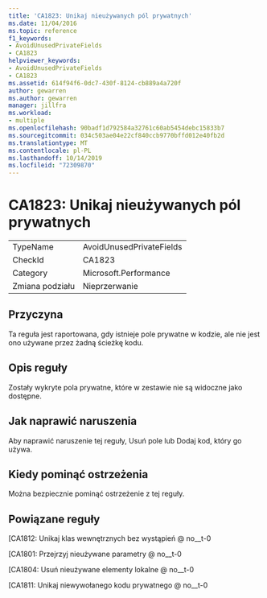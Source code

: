 ```yaml
---
title: 'CA1823: Unikaj nieużywanych pól prywatnych'
ms.date: 11/04/2016
ms.topic: reference
f1_keywords:
- AvoidUnusedPrivateFields
- CA1823
helpviewer_keywords:
- AvoidUnusedPrivateFields
- CA1823
ms.assetid: 614f94f6-0dc7-430f-8124-cb889a4a720f
author: gewarren
ms.author: gewarren
manager: jillfra
ms.workload:
- multiple
ms.openlocfilehash: 90badf1d792584a32761c60ab5454debc15833b7
ms.sourcegitcommit: 034c503ae04e22cf840ccb9770bffd012e40fb2d
ms.translationtype: MT
ms.contentlocale: pl-PL
ms.lasthandoff: 10/14/2019
ms.locfileid: "72309870"
---
```

# <a name="ca1823-avoid-unused-private-fields"></a>CA1823: Unikaj nieużywanych pól prywatnych

|||
|-|-|
|TypeName|AvoidUnusedPrivateFields|
|CheckId|CA1823|
|Category|Microsoft.Performance|
|Zmiana podziału|Nieprzerwanie|

## <a name="cause"></a>Przyczyna
Ta reguła jest raportowana, gdy istnieje pole prywatne w kodzie, ale nie jest ono używane przez żadną ścieżkę kodu.

## <a name="rule-description"></a>Opis reguły
Zostały wykryte pola prywatne, które w zestawie nie są widoczne jako dostępne.

## <a name="how-to-fix-violations"></a>Jak naprawić naruszenia
Aby naprawić naruszenie tej reguły, Usuń pole lub Dodaj kod, który go używa.

## <a name="when-to-suppress-warnings"></a>Kiedy pominąć ostrzeżenia
Można bezpiecznie pominąć ostrzeżenie z tej reguły.

## <a name="related-rules"></a>Powiązane reguły
[CA1812: Unikaj klas wewnętrznych bez wystąpień @ no__t-0

[CA1801: Przejrzyj nieużywane parametry @ no__t-0

[CA1804: Usuń nieużywane elementy lokalne @ no__t-0

[CA1811: Unikaj niewywołanego kodu prywatnego @ no__t-0